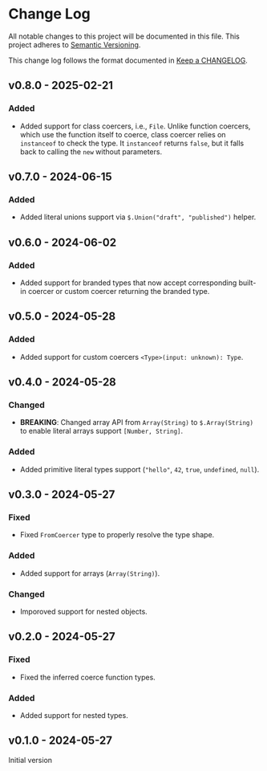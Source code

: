 # Change Log

All notable changes to this project will be documented in this file.
This project adheres to [Semantic Versioning].

This change log follows the format documented in [Keep a CHANGELOG].

[semantic versioning]: http://semver.org/
[keep a changelog]: http://keepachangelog.com/

## v0.8.0 - 2025-02-21

### Added

- Added support for class coercers, i.e., `File`. Unlike function coercers, which use the function itself to coerce, class coercer relies on `instanceof` to check the type. It `instanceof` returns `false`, but it falls back to calling the `new` without parameters.

## v0.7.0 - 2024-06-15

### Added

- Added literal unions support via `$.Union("draft", "published")` helper.

## v0.6.0 - 2024-06-02

### Added

- Added support for branded types that now accept corresponding built-in coercer or custom coercer returning the branded type.

## v0.5.0 - 2024-05-28

### Added

- Added support for custom coercers `<Type>(input: unknown): Type`.

## v0.4.0 - 2024-05-28

### Changed

- **BREAKING**: Changed array API from `Array(String)` to `$.Array(String)` to enable literal arrays support `[Number, String]`.

### Added

- Added primitive literal types support (`"hello"`, `42`, `true`, `undefined`, `null`).

## v0.3.0 - 2024-05-27

### Fixed

- Fixed `FromCoercer` type to properly resolve the type shape.

### Added

- Added support for arrays (`Array(String)`).

### Changed

- Imporoved support for nested objects.

## v0.2.0 - 2024-05-27

### Fixed

- Fixed the inferred coerce function types.

### Added

- Added support for nested types.

## v0.1.0 - 2024-05-27

Initial version

